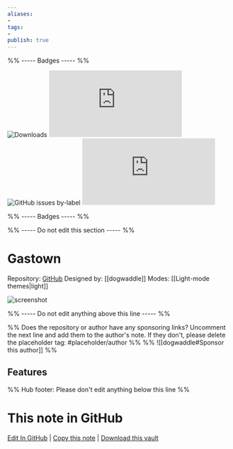 ```yaml
---
aliases:
- 
tags: 
- 
publish: true
---
```


%% ----- Badges ----- %%

![Downloads](https://img.shields.io/badge/downloads-3538-573E7A?style=for-the-badge&logo=)
![GitHub last commit](https://img.shields.io/github/last-commit/dogwaddle/obsidian-gastown-theme.md?color=573E7A&label=last%20update&logo=github&style=for-the-badge)
![GitHub issues by-label](https://img.shields.io/github/issues/dogwaddle/obsidian-gastown-theme.md/help%20wanted?color=573E7A&logo=github&style=for-the-badge) 
![GitHub Repo stars](https://img.shields.io/github/stars/dogwaddle/obsidian-gastown-theme.md?color=573E7A&logo=github&style=for-the-badge)

%% ----- Badges ----- %%

%% ----- Do not edit this section ----- %%

# Gastown

Repository: [GitHub](https://github.com/dogwaddle/obsidian-gastown-theme.md)
Designed by: [[dogwaddle]]
Modes: [[Light-mode themes|light]]



![screenshot](https://github.com/dogwaddle/obsidian-gastown-theme.md/raw/master/ObsidianOne.png)

%% ----- Do not edit anything above this line ----- %% 

%% Does the repository or author have any sponsoring links? Uncomment the next line and add them to the author's note. If they don't, please delete the placeholder tag: #placeholder/author %%
%% ![[dogwaddle#Sponsor this author]] %%


## Features



%% Hub footer: Please don't edit anything below this line %%

# This note in GitHub

<span class="git-footer">[Edit In GitHub](https://github.dev/obsidian-community/obsidian-hub/blob/main/02%20-%20Community%20Expansions/02.05%20All%20Community%20Expansions/Themes/Gastown.md "git-hub-edit-note") | [Copy this note](https://raw.githubusercontent.com/obsidian-community/obsidian-hub/main/02%20-%20Community%20Expansions/02.05%20All%20Community%20Expansions/Themes/Gastown.md "git-hub-copy-note") | [Download this vault](https://github.com/obsidian-community/obsidian-hub/archive/refs/heads/main.zip "git-hub-download-vault") </span>
